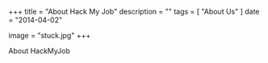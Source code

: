+++
title = "About Hack My Job"
description = ""
tags = [
    "About Us"
]
date = "2014-04-02"

image = "stuck.jpg"
+++

About HackMyJob